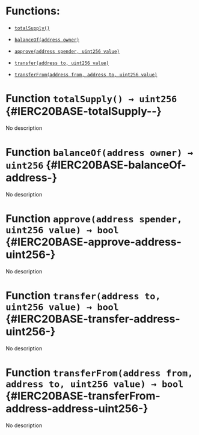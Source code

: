 # Functions:

- [`totalSupply()`](#IERC20BASE-totalSupply--)

- [`balanceOf(address owner)`](#IERC20BASE-balanceOf-address-)

- [`approve(address spender, uint256 value)`](#IERC20BASE-approve-address-uint256-)

- [`transfer(address to, uint256 value)`](#IERC20BASE-transfer-address-uint256-)

- [`transferFrom(address from, address to, uint256 value)`](#IERC20BASE-transferFrom-address-address-uint256-)

# Function `totalSupply() → uint256` {#IERC20BASE-totalSupply--}

No description

# Function `balanceOf(address owner) → uint256` {#IERC20BASE-balanceOf-address-}

No description

# Function `approve(address spender, uint256 value) → bool` {#IERC20BASE-approve-address-uint256-}

No description

# Function `transfer(address to, uint256 value) → bool` {#IERC20BASE-transfer-address-uint256-}

No description

# Function `transferFrom(address from, address to, uint256 value) → bool` {#IERC20BASE-transferFrom-address-address-uint256-}

No description

